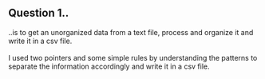 <h2>
Question 1..
</h2>
..is to get an unorganized data from a text file, process and organize it and write it in a csv file.
<br>
<br>
I used two pointers and some simple rules by understanding the patterns to separate the information accordingly and write it in a csv file.
